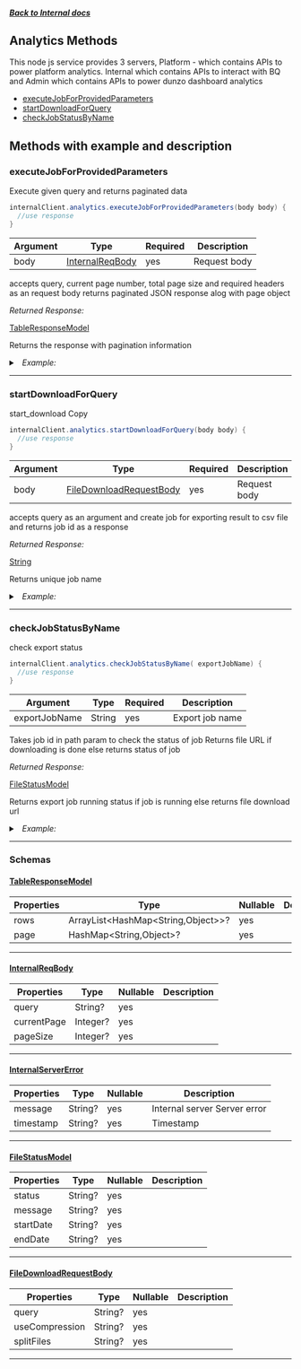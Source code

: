 



##### [Back to Internal docs](./README.md)

## Analytics Methods
This node js service provides 3 servers, Platform - which contains APIs to power platform analytics. Internal which contains APIs to interact with BQ and Admin which contains APIs to power dunzo dashboard analytics

* [executeJobForProvidedParameters](#executejobforprovidedparameters)
* [startDownloadForQuery](#startdownloadforquery)
* [checkJobStatusByName](#checkjobstatusbyname)



## Methods with example and description


### executeJobForProvidedParameters
Execute given query and returns paginated data




```java
internalClient.analytics.executeJobForProvidedParameters(body body) {
  //use response
}
```



| Argument  |  Type  | Required | Description |
| --------- | -----  | -------- | ----------- |
| body | [InternalReqBody](#InternalReqBody) | yes | Request body |


accepts query, current page number, total page size and required headers as an request body returns paginated JSON response alog with page object

*Returned Response:*




[TableResponseModel](#TableResponseModel)

Returns the response with pagination information




<details>
<summary><i>&nbsp; Example:</i></summary>

```json

```
</details>









---


### startDownloadForQuery
start_download Copy




```java
internalClient.analytics.startDownloadForQuery(body body) {
  //use response
}
```



| Argument  |  Type  | Required | Description |
| --------- | -----  | -------- | ----------- |
| body | [FileDownloadRequestBody](#FileDownloadRequestBody) | yes | Request body |


accepts query as an argument and create job for exporting result to csv file and returns job id as a response

*Returned Response:*




[String](#String)

Returns unique job name




<details>
<summary><i>&nbsp; Example:</i></summary>

```json

```
</details>









---


### checkJobStatusByName
check export status




```java
internalClient.analytics.checkJobStatusByName( exportJobName) {
  //use response
}
```



| Argument  |  Type  | Required | Description |
| --------- | -----  | -------- | ----------- | 
| exportJobName | String | yes | Export job name |  



Takes job id in path param to check the status of job Returns file URL if downloading is done else returns status of job

*Returned Response:*




[FileStatusModel](#FileStatusModel)

Returns export job running status if job is running else returns file download url




<details>
<summary><i>&nbsp; Example:</i></summary>

```json

```
</details>









---



### Schemas

 
 
 #### [TableResponseModel](#TableResponseModel)

 | Properties | Type | Nullable | Description |
 | ---------- | ---- | -------- | ----------- |
 | rows | ArrayList<HashMap<String,Object>>? |  yes  |  |
 | page | HashMap<String,Object>? |  yes  |  |

---


 
 
 #### [InternalReqBody](#InternalReqBody)

 | Properties | Type | Nullable | Description |
 | ---------- | ---- | -------- | ----------- |
 | query | String? |  yes  |  |
 | currentPage | Integer? |  yes  |  |
 | pageSize | Integer? |  yes  |  |

---


 
 
 #### [InternalServerError](#InternalServerError)

 | Properties | Type | Nullable | Description |
 | ---------- | ---- | -------- | ----------- |
 | message | String? |  yes  | Internal server Server error |
 | timestamp | String? |  yes  | Timestamp |

---


 
 
 #### [FileStatusModel](#FileStatusModel)

 | Properties | Type | Nullable | Description |
 | ---------- | ---- | -------- | ----------- |
 | status | String? |  yes  |  |
 | message | String? |  yes  |  |
 | startDate | String? |  yes  |  |
 | endDate | String? |  yes  |  |

---


 
 
 #### [FileDownloadRequestBody](#FileDownloadRequestBody)

 | Properties | Type | Nullable | Description |
 | ---------- | ---- | -------- | ----------- |
 | query | String? |  yes  |  |
 | useCompression | String? |  yes  |  |
 | splitFiles | String? |  yes  |  |

---



